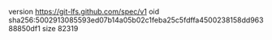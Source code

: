 version https://git-lfs.github.com/spec/v1
oid sha256:5002913085593ed07b14a05b02c1feba25c5fdffa4500238158dd96388850df1
size 82319
